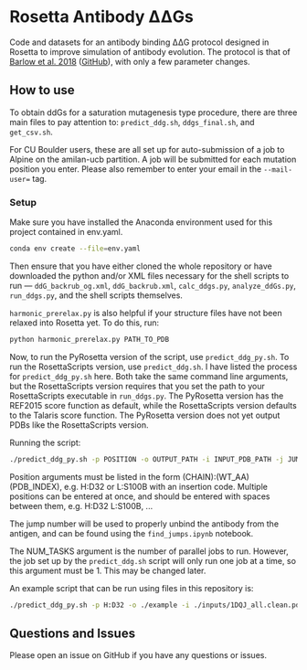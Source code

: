# Rosetta Antibody ΔΔGs

Code and datasets for an antibody binding ΔΔG protocol designed in Rosetta to improve simulation of antibody evolution. The protocol is that of [Barlow et al. 2018](https://pubs.acs.org/doi/10.1021/acs.jpcb.7b11367) ([GitHub](https://github.com/Kortemme-Lab/flex_ddG_tutorial)), with only a few parameter changes. 

## How to use

To obtain ddGs for a saturation mutagenesis type procedure, there are three main files to pay attention to: `predict_ddg.sh`, `ddgs_final.sh`, and `get_csv.sh`. 

For CU Boulder users, these are all set up for auto-submission of a job to Alpine on the amilan-ucb partition. A job will be submitted for each mutation position you enter. Please also remember to enter your email in the `--mail-user=` tag.

### Setup

Make sure you have installed the Anaconda environment used for this project contained in env.yaml.

```bash
conda env create --file=env.yaml
```

Then ensure that you have either cloned the whole repository or have downloaded the python and/or XML files necessary for the shell scripts to run — `ddG_backrub_og.xml`, `ddG_backrub.xml`, `calc_ddgs.py`, `analyze_ddGs.py`, `run_ddgs.py`, and the shell scripts themselves.

`harmonic_prerelax.py` is also helpful if your structure files have not been relaxed into Rosetta yet. To do this, run:

```bash
python harmonic_prerelax.py PATH_TO_PDB
```

Now, to run the PyRosetta version of the script, use `predict_ddg_py.sh`. To run the RosettaScripts version, use `predict_ddg.sh`. I have listed the process for `predict_ddg_py.sh` here. Both take the same command line arguments, but the RosettaScripts version requires that you set the path to your RosettaScripts executable in `run_ddgs.py`. The PyRosetta version has the REF2015 score function as default, while the RosettaScripts version defaults to the Talaris score function. The PyRosetta version does not yet output PDBs like the RosettaScripts version.

Running the script:

```bash
./predict_ddg_py.sh -p POSITION -o OUTPUT_PATH -i INPUT_PDB_PATH -j JUMP_NUMBER -n NUM_TASKS
```

Position arguments must be listed in the form (CHAIN):(WT_AA)(PDB_INDEX), e.g. H:D32 or L:S100B with an insertion code. Multiple positions can be entered at once, and should be entered with spaces between them, e.g. H:D32 L:S100B, ...

The jump number will be used to properly unbind the antibody from the antigen, and can be found using the `find_jumps.ipynb` notebook.

The NUM_TASKS argument is the number of parallel jobs to run. However, the job set up by the `predict_ddg.sh` script will only run one job at a time, so this argument must be 1. This may be changed later.

An example script that can be run using files in this repository is:

```bash
./predict_ddg_py.sh -p H:D32 -o ./example -i ./inputs/1DQJ_all.clean.pdb -j 1 -n 1
```

## Questions and Issues
Please open an issue on GitHub if you have any questions or issues.